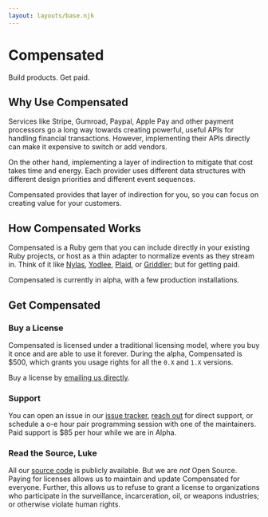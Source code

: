 ```yaml
---
layout: layouts/base.njk
---
```


# Compensated

Build products. Get paid.

## Why Use Compensated

Services like Stripe, Gumroad, Paypal, Apple Pay and other payment processors go a long way towards creating powerful, useful APIs for handling financial transactions.
However, implementing their APIs directly can make it expensive to switch or add vendors.

On the other hand, implementing a layer of indirection to mitigate that cost takes time and energy. Each provider uses different data structures with different design priorities and different event sequences.

Compensated provides that layer of indirection for you, so you can focus on creating value for your customers.

## How Compensated Works

Compensated is a Ruby gem that you can include directly in your existing Ruby projects, or host as a thin adapter to normalize events as they stream in. Think of it like [Nylas](https://www.nylas.com/), [Yodlee](https://www.yodlee.com/), [Plaid](https://plaid.com/), or [Griddler](https://github.com/thoughtbot/griddler); but for getting paid.

Compensated is currently in alpha, with a few production installations.

## Get Compensated

### Buy a License

Compensated is licensed under a traditional licensing model, where you buy it once and are able to use it forever. During the alpha, Compensated is $500, which grants you usage rights for all the `0.X` and `1.X` versions.

Buy a license by [emailing us directly][contact-email].

### Support

You can open an issue in our [issue tracker][issue-tracker], [reach out][contact-email] for direct support, or schedule a o-e hour pair programming session with one of the maintainers. Paid support is $85 per hour while we are in Alpha.

### Read the Source, Luke

All our [source code][source-code] is publicly available. But we are _not_ Open Source.
Paying for licenses allows us to maintain and update Compensated for everyone.
Further, this allows us to refuse to grant a license to organizations who participate in the surveillance, incarceration, oil, or weapons industries; or otherwise violate human rights.

[issue-tracker]: https://github.com/zinc-collective/compensated/issues
[contact-email]: mailto:info+compensated@zinc.coop
[source-code]: https://github.com/zinc-collective/compensated